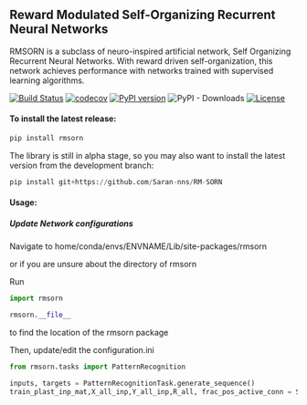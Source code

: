 ## Reward Modulated Self-Organizing Recurrent Neural Networks 

RMSORN is a subclass of neuro-inspired artificial network, Self Organizing Recurrent Neural Networks. With reward driven self-organization, this network achieves performance with networks trained with supervised learning algorithms.


[![Build Status](https://travis-ci.org/Saran-nns/RM-SORN.svg?branch=master)](https://travis-ci.org/Saran-nns/RM-SORN)
[![codecov](https://codecov.io/gh/Saran-nns/RM-SORN/branch/master/graph/badge.svg)](https://codecov.io/gh/Saran-nns/RM-SORN)
[![PyPI version](https://badge.fury.io/py/rmsorn.svg)](https://badge.fury.io/py/rmsorn)
![PyPI - Downloads](https://img.shields.io/pypi/dw/rmsorn.svg)
[![License](https://img.shields.io/badge/License-MIT-blue.svg)](https://img.shields.io/github/license/Saran-nns/RM-SORN)

#### To install the latest release:

```python
pip install rmsorn
```

The library is still in alpha stage, so you may also want to install the latest version from the development branch:

```python
pip install git+https://github.com/Saran-nns/RM-SORN
```
#### Usage:
##### Update Network configurations

Navigate to home/conda/envs/ENVNAME/Lib/site-packages/rmsorn

or if you are unsure about the directory of rmsorn

Run

```python
import rmsorn

rmsorn.__file__
```
to find the location of the rmsorn package

Then, update/edit the configuration.ini

```python
from rmsorn.tasks import PatternRecognition

inputs, targets = PatternRecognitionTask.generate_sequence()
train_plast_inp_mat,X_all_inp,Y_all_inp,R_all, frac_pos_active_conn = SimulateRMSorn(phase = 'Plasticity', 
                                                                                      matrices = None,
                                                                                      inputs = np.asarray(inputs),sequence_length = 4, targets = targets,
                                                                                      reward_window_sizes = [1,5,10,20],
                                                                                      epochs = 1).train_sorn()
```